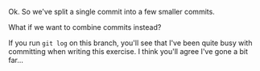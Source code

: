 Ok. So we've split a single commit into a few smaller commits.

What if we want to combine commits instead?

If you run `git log` on this branch, you'll see that I've been quite busy with committing when writing this exercise. I think you'll agree I've gone a bit far…
